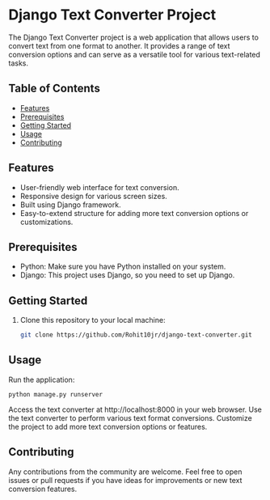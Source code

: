 # Django Text Converter Project

The Django Text Converter project is a web application that allows users to convert text from one format to another. It provides a range of text conversion options and can serve as a versatile tool for various text-related tasks.

## Table of Contents

- [Features](#features)
- [Prerequisites](#prerequisites)
- [Getting Started](#getting-started)
- [Usage](#usage)
- [Contributing](#contributing)


## Features

- User-friendly web interface for text conversion.
- Responsive design for various screen sizes.
- Built using Django framework.
- Easy-to-extend structure for adding more text conversion options or customizations.

## Prerequisites

- Python: Make sure you have Python installed on your system.
- Django: This project uses Django, so you need to set up Django.

## Getting Started

1. Clone this repository to your local machine:

   ```bash
   git clone https://github.com/Rohit10jr/django-text-converter.git

## Usage

Run the application:
```
python manage.py runserver
```
Access the text converter at http://localhost:8000 in your web browser.
Use the text converter to perform various text format conversions.
Customize the project to add more text conversion options or features.

## Contributing

Any contributions from the community are welcome. Feel free to open issues or pull requests if you have ideas for improvements or new text conversion features.
